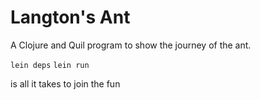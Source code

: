 # Langton's Ant

A Clojure and Quil program to show the journey of the ant. 

`lein deps`
`lein run`

is all it takes to join the fun